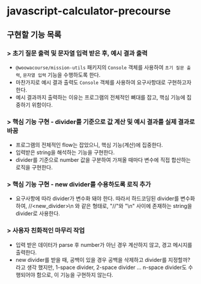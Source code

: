 # javascript-calculator-precourse

## 구현할 기능 목록

### > 초기 질문 출력 및 문자열 입력 받은 후, 예시 결과 출력

- `@woowacourse/mission-utils` 패키지의 `Console` 객체를 사용하여 `초기 질문 출력`, `문자열 입력` 기능을 수행하도록 한다.
- 마찬가지로 예시 결과 출력도 `Console` 객체를 사용하여 요구사항대로 구현하고자 한다.
- 예시 결과까지 출력하는 이유는 프로그램의 전체적인 뼈대를 잡고, 핵심 기능에 집중하기 위함이다.

### > 핵심 기능 구현 - divider를 기준으로 값 계산 및 예시 결과를 실제 결과로 바꿈

- 프로그램의 전체적인 flow는 잡았으니, 핵심 기능(계산)에 집중한다.
- 입력받은 string을 해석하는 기능을 구현한다.
- divider를 기준으로 number 값을 구분하여 가져올 때마다 변수에 직접 합산하는 로직을 구현한다.

### > 핵심 기능 구현 - new divider를 수용하도록 로직 추가

- 요구사항에 따라 divider가 변수화 돼야 한다. 따라서 하드코딩된 divider를 변수화 하여, //<new_divider>\n 와 같은 형태로, "//"와 "\n" 사이에 존재하는 string을 divider로 사용한다.

### > 사용자 친화적인 마무리 작업

- 입력 받은 데이터가 parse 후 number가 아닌 경우 계산하지 않고, 경고 메시지를 출력한다.
- new divider를 받을 때, 공백이 있을 경우 공백을 삭제하고 divider를 지정할까? 라고 생각 했지만, 1-space divider, 2-space divider ... n-space divider도 수행되어야 함으로, 이 기능을 구현하지 않는다.
